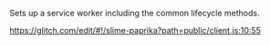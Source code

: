 Sets up a service worker including the common lifecycle methods.

https://glitch.com/edit/#!/slime-paprika?path=public/client.js:10:55